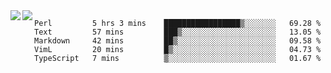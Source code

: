 <a href="https://github.com/anuraghazra/github-readme-stats">
  <img align="left" src="https://github-readme-stats.vercel.app/api?username=kfly8&count_private=true&show_icons=true&theme=calm" />
</a>
<a href="https://github.com/anuraghazra/github-readme-stats">
  <img align="left" src="https://github-readme-stats.vercel.app/api/top-langs/?username=kfly8&theme=calm&hide=HTML&exclude_repo=is3q-cr" />
</a>

<!--START_SECTION:waka-->
```text
Perl         5 hrs 3 mins    █████████████████▒░░░░░░░   69.28 % 
Text         57 mins         ███▒░░░░░░░░░░░░░░░░░░░░░   13.05 % 
Markdown     42 mins         ██▒░░░░░░░░░░░░░░░░░░░░░░   09.58 % 
VimL         20 mins         █▒░░░░░░░░░░░░░░░░░░░░░░░   04.73 % 
TypeScript   7 mins          ▒░░░░░░░░░░░░░░░░░░░░░░░░   01.67 % 
```
<!--END_SECTION:waka-->
